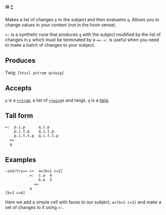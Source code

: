 `=:`
====

Makes a list of changes `p` to the subject and then evaluates `q`.
Allows you to change values in your context (not in the hoon sense).


`=:` is a synthetic rune that produces `q` with the subject modified by
the list of changes in `p` which must be terminated by a `==`. `=:` is
useful when you need to make a batch of changes to your subject.

Produces
--------

Twig: `[%tscl p=tram q=twig]`

Accepts
-------

`p` is a [`++tram`](), a list of [`++wing`]()s and twigs. `q` is a
[twig]().

Tall form
---------

    =:  p.i.p      q.i.p
        p.i.t.p    q.i.t.p
        p.i.t.t.p  q.i.t.t.p
      ==
      q

Examples
--------

    ~zod/try=> =+  a=[b=1 c=2]
               =:  c.a  4
                   b.a  3
                 ==
               a
    [b=3 c=4]

Here we add a simple cell with faces to our subject, `a=[b=1 c=2]` and
make a set of changes to it using `=:`.
